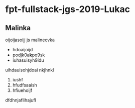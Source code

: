 # fpt-fullstack-jgs-2019-Lukac


## Malinka

oijoijasoijj js malinecvka

* hdoaijoijd
* podjk0a**k**po9sk
* iuhasuisyh9idu

uihdauisohjdoai                     nkjhnkl

1. iushf
2. hfudfsaaish
3. hfiuehoijf


































dfdhnjaflihajufl